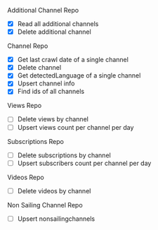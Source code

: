 Additional Channel Repo

- [x] Read all additional channels
- [x] Delete additional channel

Channel Repo

- [x] Get last crawl date of a single channel
- [x] Delete channel
- [x] Get detectedLanguage of a single channel
- [x] Upsert channel info
- [x] Find ids of all channels

Views Repo

- [ ] Delete views by channel
- [ ] Upsert views count per channel per day

Subscriptions Repo

- [ ] Delete subscriptions by channel
- [ ] Upsert subscribers count per channel per day

Videos Repo

- [ ] Delete videos by channel

Non Sailing Channel Repo

- [ ] Upsert nonsailingchannels

